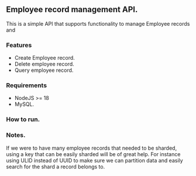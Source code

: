 ## Employee record management API.
This is a simple API that supports functionality to manage Employee records and 
### Features
 - Create Employee record.
 - Delete employee record.
 - Query employee record.

### Requirements
 - NodeJS >= 18
 - MySQL.

### How to run.

### Notes.

If we were to have many employee records that needed to be sharded, using a key that can be easily sharded will be of great help. For instance using ULID instead of UUID to make sure we can partition data and easily search for the shard a record belongs to.